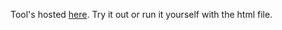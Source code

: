 Tool's hosted [here]([url](https://garitydos.github.io/ffxiv-map-rotation-manager/)). Try it out or run it yourself with the html file.
